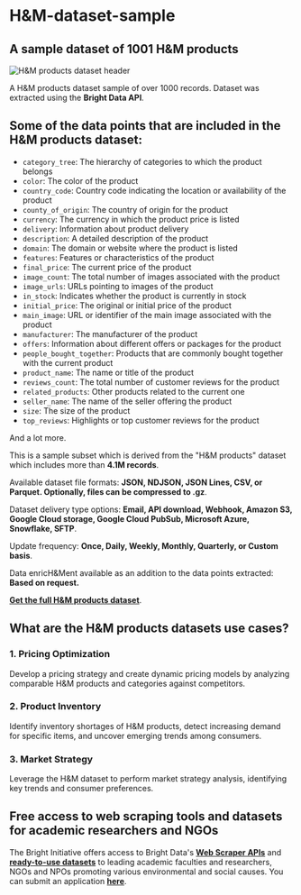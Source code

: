 # H&M-dataset-sample

<h2>A sample dataset of 1001 H&M products</h2>

![H&M products dataset header](https://github.com/luminati-io/H&M-dataset-sample/blob/main/HM-dataset.png)

A H&M products dataset sample of over 1000 records. Dataset was extracted using the <b>Bright Data API</b>.

<h2>Some of the data points that are included in the H&M products dataset:</h2>

* ```category_tree```: The hierarchy of categories to which the product belongs  
* ```color```: The color of the product  
* ```country_code```: Country code indicating the location or availability of the product  
* ```county_of_origin```: The country of origin for the product  
* ```currency```: The currency in which the product price is listed  
* ```delivery```: Information about product delivery  
* ```description```: A detailed description of the product  
* ```domain```: The domain or website where the product is listed  
* ```features```: Features or characteristics of the product  
* ```final_price```: The current price of the product  
* ```image_count```: The total number of images associated with the product  
* ```image_urls```: URLs pointing to images of the product  
* ```in_stock```: Indicates whether the product is currently in stock  
* ```initial_price```: The original or initial price of the product  
* ```main_image```: URL or identifier of the main image associated with the product  
* ```manufacturer```: The manufacturer of the product  
* ```offers```: Information about different offers or packages for the product  
* ```people_bought_together```: Products that are commonly bought together with the current product  
* ```product_name```: The name or title of the product  
* ```reviews_count```: The total number of customer reviews for the product  
* ```related_products```: Other products related to the current one  
* ```seller_name```: The name of the seller offering the product  
* ```size```: The size of the product  
* ```top_reviews```: Highlights or top customer reviews for the product  

And a lot more.

This is a sample subset which is derived from the "H&M products"
dataset which includes more than <b>4.1M records</b>.

Available dataset file formats: <b>JSON, NDJSON, JSON Lines, CSV, or Parquet. Optionally, files can be compressed to .gz</b>.

Dataset delivery type options: <b>Email, API download, Webhook, Amazon S3, Google Cloud storage, Google Cloud PubSub, Microsoft Azure, Snowflake, SFTP</b>.

Update frequency: <b>Once, Daily, Weekly, Monthly, Quarterly, or Custom basis</b>.

Data enricH&Ment available as an addition to the data points extracted: <b>Based on request.</b>

<b>[Get the full H&M products dataset](https://brightdata.com/products/datasets/fashion/H&M)</b>.

<h2>What are the H&M products datasets use cases?</h2>

<h3>1. Pricing Optimization</h3>
Develop a pricing strategy and create dynamic pricing models by analyzing comparable H&M products and categories against competitors.

<h3>2. Product Inventory</h3>
Identify inventory shortages of H&M products, detect increasing demand for specific items, and uncover emerging trends among consumers.

<h3>3. Market Strategy</h3>
Leverage the H&M dataset to perform market strategy analysis, identifying key trends and consumer preferences.

<h2>Free access to web scraping tools and datasets for academic researchers and NGOs</h2>

The Bright Initiative offers access to Bright Data's <b>[Web Scraper APIs](https://brightdata.com/products/web-scraper)</b> and <b>[ready-to-use datasets](https://brightdata.com/products/datasets)</b> to leading academic faculties and researchers, NGOs and NPOs promoting various environmental and social causes. You can submit an application <b>[here](https://brightinitiative.com)</b>.
